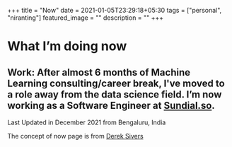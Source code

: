 +++
title =  "Now"
date = 2021-01-05T23:29:18+05:30
tags = ["personal", "niranting"]
featured_image = ""
description = ""
+++

# What I’m doing now
 
Work: After almost 6 months of Machine Learning consulting/career break, I've moved to a role away from the data science field. I’m now working as a Software Engineer at [Sundial.so](https://www.sundial.so/).
---
Last Updated in December 2021 from Bengaluru, India

The concept of now page is from [Derek Sivers](https://sivers.org/nowff)